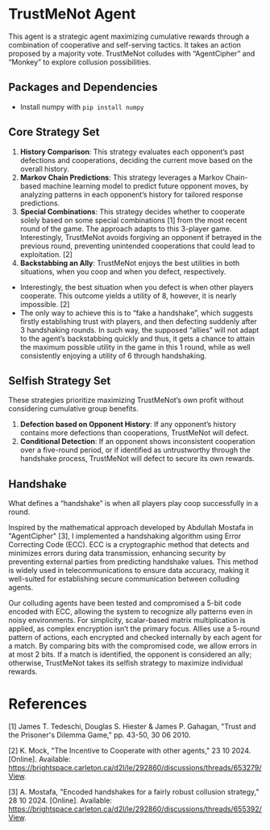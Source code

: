 # TrustMeNot Agent
This agent is a strategic agent maximizing cumulative rewards through a combination of cooperative and self-serving tactics. It takes an action proposed by a majority vote. TrustMeNot colludes with “AgentCipher” and “Monkey” to explore collusion possibilities.
## Packages and Dependencies
- Install numpy with `pip install numpy`
## Core Strategy Set
1. **History Comparison**: This strategy evaluates each opponent’s past defections and cooperations, deciding the current move based on the overall history.
2. **Markov Chain Predictions**: This strategy leverages a Markov Chain-based machine learning model to predict future opponent moves, by analyzing patterns in each opponent’s history for tailored response predictions.
3. **Special Combinations**: This strategy decides whether to cooperate solely based on some special combinations [1] from the most recent round of the game. The approach adapts to this 3-player game. Interestingly, TrustMeNot avoids forgiving an opponent if betrayed in the previous round, preventing unintended cooperations that could lead to exploitation. [2]
4. **Backstabbing an Ally**: TrustMeNot enjoys the best utilities in both situations, when you coop and when you defect, respectively.
- Interestingly, the best situation when you defect is when other players cooperate. This outcome yields a utility of 8, however, it is nearly impossible. [2]
- The only way to achieve this is to “fake a handshake”, which suggests firstly establishing trust with players, and then defecting suddenly after 3 handshaking rounds. In such way, the supposed “allies” will not adapt to the agent’s backstabbing quickly and thus, it gets a chance to attain the maximum possible utility in the game in this 1 round, while as well consistently enjoying a utility of 6 through handshaking. 
## Selfish Strategy Set
These strategies prioritize maximizing TrustMeNot’s own profit without considering cumulative group benefits.
1. **Defection based on Opponent History**: If any opponent’s history contains more defections than cooperations, TrustMeNot will defect.
2. **Conditional Detection**: If an opponent shows inconsistent cooperation over a five-round period, or if identified as untrustworthy through the handshake process, TrustMeNot will defect to secure its own rewards.
## Handshake
What defines a “handshake” is when all players play coop successfully in a round. 

Inspired by the mathematical approach developed by Abdullah Mostafa in "AgentCipher" [3], I implemented a handshaking algorithm using Error Correcting Code (ECC). ECC is a cryptographic method that detects and minimizes errors during data transmission, enhancing security by preventing external parties from predicting handshake values. This method is widely used in telecommunications to ensure data accuracy, making it well-suited for establishing secure communication between colluding agents.

Our colluding agents have been tested and compromised a 5-bit code encoded with ECC, allowing the system to recognize ally patterns even in noisy environments. For simplicity, scalar-based matrix multiplication is applied, as complex encryption isn’t the primary focus. Allies use a 5-round pattern of actions, each encrypted and checked internally by each agent for a match. By comparing bits with the compromised code, we allow errors in at most 2 bits. If a match is identified, the opponent is considered an ally; otherwise, TrustMeNot takes its selfish strategy to maximize individual rewards.
# References
[1] James T. Tedeschi, Douglas S. Hiester & James P. Gahagan, "Trust and the Prisoner's Dilemma Game," pp. 43-50, 30 06 2010.

[2] K. Mock, "The Incentive to Cooperate with other agents," 23 10 2024. [Online]. Available: https://brightspace.carleton.ca/d2l/le/292860/discussions/threads/653279/View.

[3] A. Mostafa, "Encoded handshakes for a fairly robust collusion strategy," 28 10 2024. [Online]. Available: https://brightspace.carleton.ca/d2l/le/292860/discussions/threads/655392/View.